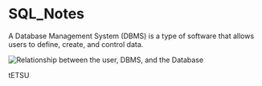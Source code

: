 # SQL_Notes
A Database Management System (DBMS) is a type of software that allows users to define, create, and control data.

<picture>
  <source media="(prefers-color-scheme: dark)" srcset="MY_IMAGE">
  <source media="(prefers-color-scheme: light)" srcset="MY_IMAGE">
  <img alt="Relationship between the user, DBMS, and the Database" src="MY-IMAGE">
</picture>

tETSU
